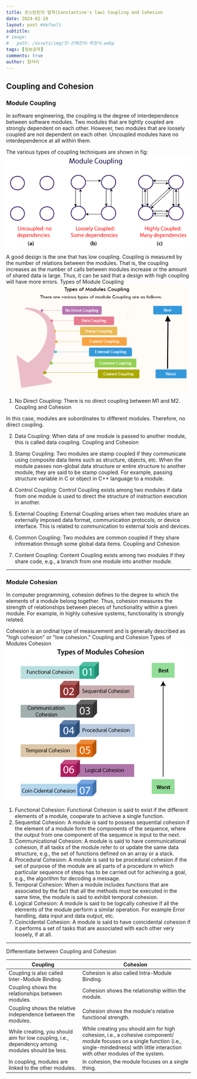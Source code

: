 ```yaml
---
title: 콘스탄틴의 법칙(Constantine's law) Coupling and Cohesion
date: 2024-02-28
layout: post #default
subtitle: 
# image:
#   path: /assets/img/맛-산해진미-학정식.webp
tags: [정보공학]
comments: true
author: 잠자리
---
```


## Coupling and Cohesion


### Module Coupling

In software engineering, the coupling is the degree of interdependence between software modules. Two modules that are tightly coupled are strongly dependent on each other. However, two modules that are loosely coupled are not dependent on each other. Uncoupled modules have no interdependence at all within them.

The various types of coupling techniques are shown in fig:
![Coupling and Cohesion](/assets/img/software-engineering-coupling-and-cohesion.png)


A good design is the one that has low coupling. Coupling is measured by the number of relations between the modules. That is, the coupling increases as the number of calls between modules increase or the amount of shared data is large. Thus, it can be said that a design with high coupling will have more errors.
Types of Module Coupling
![Module Coupling](/assets/img/Module-coupling-type.png)

1. No Direct Coupling: There is no direct coupling between M1 and M2.
Coupling and Cohesion

In this case, modules are subordinates to different modules. Therefore, no direct coupling.

2. Data Coupling: When data of one module is passed to another module, this is called data coupling.
Coupling and Cohesion

3. Stamp Coupling: Two modules are stamp coupled if they communicate using composite data items such as structure, objects, etc. When the module passes non-global data structure or entire structure to another module, they are said to be stamp coupled. For example, passing structure variable in C or object in C++ language to a module.

4. Control Coupling: Control Coupling exists among two modules if data from one module is used to direct the structure of instruction execution in another.

5. External Coupling: External Coupling arises when two modules share an externally imposed data format, communication protocols, or device interface. This is related to communication to external tools and devices.

6. Common Coupling: Two modules are common coupled if they share information through some global data items.
Coupling and Cohesion

7. Content Coupling: Content Coupling exists among two modules if they share code, e.g., a branch from one module into another module.

<hr>

### Module Cohesion

In computer programming, cohesion defines to the degree to which the elements of a module belong together. Thus, cohesion measures the strength of relationships between pieces of functionality within a given module. For example, in highly cohesive systems, functionality is strongly related.

Cohesion is an ordinal type of measurement and is generally described as "high cohesion" or "low cohesion."
Coupling and Cohesion
Types of Modules Cohesion
![Cohesion Type](/assets/img/Cohesion-Type.png)

1. Functional Cohesion: Functional Cohesion is said to exist if the different elements of a module, cooperate to achieve a single function.
2. Sequential Cohesion: A module is said to possess sequential cohesion if the element of a module form the components of the sequence, where the output from one component of the sequence is input to the next.
3. Communicational Cohesion: A module is said to have communicational cohesion, if all tasks of the module refer to or update the same data structure, e.g., the set of functions defined on an array or a stack.
4. Procedural Cohesion: A module is said to be procedural cohesion if the set of purpose of the module are all parts of a procedure in which particular sequence of steps has to be carried out for achieving a goal, e.g., the algorithm for decoding a message.
5. Temporal Cohesion: When a module includes functions that are associated by the fact that all the methods must be executed in the same time, the module is said to exhibit temporal cohesion.
6. Logical Cohesion: A module is said to be logically cohesive if all the elements of the module perform a similar operation. For example Error handling, data input and data output, etc.
7. Coincidental Cohesion: A module is said to have coincidental cohesion if it performs a set of tasks that are associated with each other very loosely, if at all.

<hr>
Differentiate between Coupling and Cohesion

| Coupling 	| Cohesion |
| ---       | -------- |
|Coupling is also called Inter-Module Binding. |	Cohesion is also called Intra-Module Binding.
|Coupling shows the relationships between modules. |	Cohesion shows the relationship within the module.
|Coupling shows the relative independence between the modules. |	Cohesion shows the module's relative functional strength.
|While creating, you should aim for low coupling, i.e., dependency among modules should be less. |	While creating you should aim for high cohesion, i.e., a cohesive component/ module focuses on a single function (i.e., single-mindedness) with little interaction with other modules of the system.
|In coupling, modules are linked to the other modules. 	|In cohesion, the module focuses on a single thing.